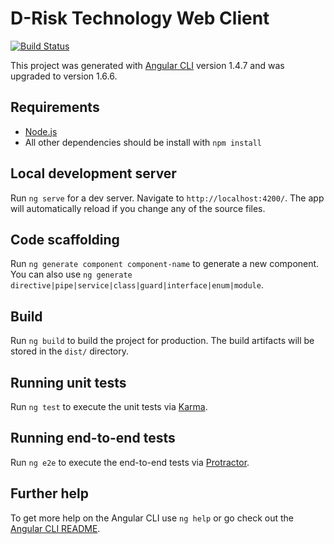# D-Risk Technology Web Client

[![Build Status](https://travis-ci.org/d-risk/web-client.svg?branch=master)](https://travis-ci.org/d-risk/web-client)

This project was generated with [Angular CLI](https://github.com/angular/angular-cli) version 1.4.7  and was upgraded to version 1.6.6.

## Requirements

* [Node.js](https://nodejs.org/)
* All other dependencies should be install with `npm install`

## Local development server

Run `ng serve` for a dev server. Navigate to `http://localhost:4200/`. The app will automatically reload if you change any of the source files.

## Code scaffolding

Run `ng generate component component-name` to generate a new component. You can also use `ng generate directive|pipe|service|class|guard|interface|enum|module`.

## Build

Run `ng build` to build the project for production. The build artifacts will be stored in the `dist/` directory.

## Running unit tests

Run `ng test` to execute the unit tests via [Karma](https://karma-runner.github.io).

## Running end-to-end tests

Run `ng e2e` to execute the end-to-end tests via [Protractor](http://www.protractortest.org/).

## Further help

To get more help on the Angular CLI use `ng help` or go check out the [Angular CLI README](https://github.com/angular/angular-cli/blob/master/README.md).
